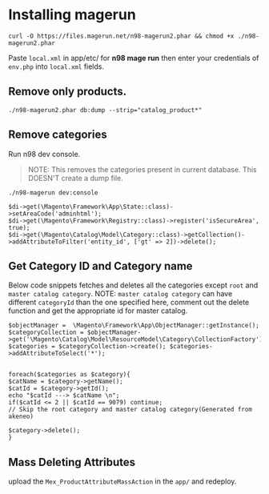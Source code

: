 # Installing magerun
`curl -O https://files.magerun.net/n98-magerun2.phar && chmod +x ./n98-magerun2.phar`

Paste `local.xml` in app/etc/ for **n98 mage run**
then enter your credentials of `env.php` into `local.xml` fields.

## Remove only products.
`./n98-magerun2.phar db:dump --strip="catalog_product*"`

## Remove categories
Run n98 dev console.

> NOTE: This removes the categories present in current database. This DOESN'T create a dump file.

`./n98-magerun dev:console`

```
$di->get(\Magento\Framework\App\State::class)->setAreaCode('adminhtml');
$di->get(\Magento\Framework\Registry::class)->register('isSecureArea', true);
$di->get(\Magento\Catalog\Model\Category::class)->getCollection()->addAttributeToFilter('entity_id', ['gt' => 2])->delete();
```

## Get Category ID and Category name
Below code snippets fetches and deletes all the categories except `root` and `master catalog category`.
NOTE: `master catalog category` can have different `categoryId` than the one specified here, comment out the delete function and get the appropriate id for master catalog.
```
$objectManager =  \Magento\Framework\App\ObjectManager::getInstance();
$categoryCollection = $objectManager->get('\Magento\Catalog\Model\ResourceModel\Category\CollectionFactory'); $categories = $categoryCollection->create(); $categories->addAttributeToSelect('*');


foreach($categories as $category){
$catName = $category->getName();
$catId = $category->getId();
echo "$catId ---> $catName \n";
if($catId <= 2 || $catId == 9079) continue;
// Skip the root category and master catalog category(Generated from akeneo)

$category->delete();
}

```
## Mass Deleting Attributes

upload the `Mex_ProductAttributeMassAction` in the `app/` and redeploy.
